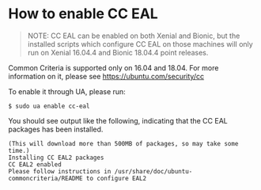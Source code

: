 # How to enable CC EAL

> NOTE: CC EAL can be enabled on both Xenial and Bionic, but the installed scripts
which configure CC EAL on those machines will only run on Xenial 16.04.4 and Bionic 18.04.4
point releases.

Common Criteria is supported only on 16.04 and 18.04. For more information on it,
please see https://ubuntu.com/security/cc

To enable it through UA, please run:

```console
$ sudo ua enable cc-eal
```

You should see output like the following, indicating that the CC EAL packages has
been installed.

```
(This will download more than 500MB of packages, so may take some time.)
Installing CC EAL2 packages
CC EAL2 enabled
Please follow instructions in /usr/share/doc/ubuntu-commoncriteria/README to configure EAL2
```
